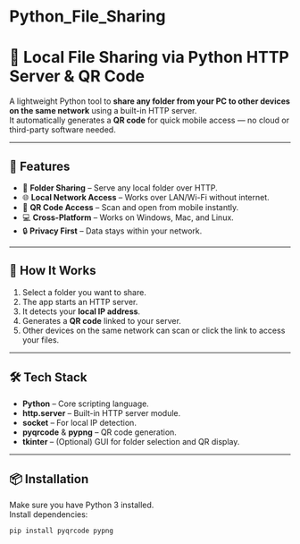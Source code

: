 # Python_File_Sharing
# 📂 Local File Sharing via Python HTTP Server & QR Code

A lightweight Python tool to **share any folder from your PC to other devices on the same network** using a built-in HTTP server.  
It automatically generates a **QR code** for quick mobile access — no cloud or third-party software needed.

--- 

## 🚀 Features
- 📁 **Folder Sharing** – Serve any local folder over HTTP.
- 🌐 **Local Network Access** – Works over LAN/Wi-Fi without internet.
- 📱 **QR Code Access** – Scan and open from mobile instantly.
- 💻 **Cross-Platform** – Works on Windows, Mac, and Linux.
- 🔒 **Privacy First** – Data stays within your network.

---

## 📸 How It Works
1. Select a folder you want to share.
2. The app starts an HTTP server.
3. It detects your **local IP address**.
4. Generates a **QR code** linked to your server.
5. Other devices on the same network can scan or click the link to access your files.

---

## 🛠️ Tech Stack
- **Python** – Core scripting language.
- **http.server** – Built-in HTTP server module.
- **socket** – For local IP detection.
- **pyqrcode** & **pypng** – QR code generation.
- **tkinter** – (Optional) GUI for folder selection and QR display.

---

## 📦 Installation
Make sure you have Python 3 installed.  
Install dependencies:
```bash
pip install pyqrcode pypng
